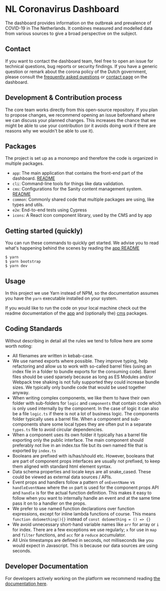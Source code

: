 # NL Coronavirus Dashboard

The dashboard provides information on the outbreak and prevalence of COVID-19 in
The Netherlands. It combines measured and modelled data from various sources to
give a broad perspective on the subject.

## Contact

If you want to contact the dashboard team, feel free to open an issue for 
technical questions, bug reports or security findings. If you have a generic question or remark about the
corona policy of the Dutch government, please consult the [frequently asked questions](https://coronadashboard.rijksoverheid.nl/veelgestelde-vragen) or [contact page](https://coronadashboard.rijksoverheid.nl/contact) on the dashboard.

## Development & Contribution process

The core team works directly from this open-source repository. If you plan to
propose changes, we recommend opening an issue beforehand where we can discuss
your planned changes. This increases the chance that we might be able to use
your contribution (or it avoids doing work if there are reasons why we wouldn't
be able to use it).

## Packages

The project is set up as a monorepo and therefore the code is organized in
multiple packages.

- `app`: The main application that contains the front-end part of the dashboard.
  [README](/packages/app/README.md)
- `cli`: Command-line tools for things like data validation.
- `cms`: Configurations for the Sanity content management system.
  [README](/packages/cms/README.md)
- `common`: Commonly shared code that multiple packages are using, like types
  and utils.
- `e2e`: End-to-end tests using Cypress
- `icons`: A React icon component library, used by the CMS and by app

## Getting started (quickly)

You can run these commands to quickly get started. We advise you to read what's happening behind the scenes by reading the [app README](/packages/app/README.md)

```
$ yarn
$ yarn bootstrap
$ yarn dev
```

## Usage

In this project we use Yarn instead of NPM, so the documentation assumes you
have the `yarn` executable installed on your system.

If you would like to run the code on your local machine check out the readme
documentation of the [app](/packages/app/README.md) and (optionally the)
[cms](/packages/cms/README.md) packages.

## Coding Standards

Without describing in detail all the rules we tend to follow here are some worth
noting:

- All filenames are written in kebab-case.
- We use named exports where possible. They improve typing, help refactoring and
  allow us to work with so-called barrel files (using an index file in a folder
  to bundle exports for the consuming code). Barrel files should be used
  sparsely because as long as ES Modules and/or Webpack tree shaking is not
  fully supported they could increase bundle sizes. We typically only bundle
  code that would be used together anyway.
- When writing complex components, we like them to have their own folder with
  sub-folders for `logic` and `components` that contain code which is only used
  internally by the component. In the case of logic it can also be a file
  `logic.ts` if there is not a lot of business logic. The components folder
  typically uses a barrel file. When a component and sub-components share some
  local types they are often put in a separate `types.ts` file to avoid
  circular dependencies.
- When a component uses its own folder it typically has a barrel file exporting
  only the public interface. The main component should preferably not live in an
  index.tsx file but its own named file that is exported by `index.ts`
- Booleans are prefixed with is/has/should etc. However, booleans that are part
  of component props interfaces are usually not prefixed, to keep them aligned
  with standard html element syntax.
- Data schema properties and locale keys are all snake_cased. These could be
  viewed as external data sources / APIs.
- Event props and handlers follow a pattern of `onEventName` vs
  `handleEventName` where the `on` part is used for the component props API and
  `handle` is for the actual function definition. This makes it easy to follow
  when you want to internally handle an event and at the same time pass it on to
  a handler on the props.
- We prefer to use named function declarations over function expressions, except
  for inline lambda functions of course. This means `function doSomething(){}`
  instead of `const doSomething = () => {}`
- We avoid unnecessary short-hand variable names like `arr` for array or `i` for
  index. There are a few exceptions we use regularly; `x` for use in `map` and
  `filter` functions, and `acc` for a `reduce` accumulator.
- All Unix timestamps are defined in seconds, not milliseconds like you would
  expect in Javascript. This is because our data sources are using seconds.

## Developer Documentation

For developers actively working on the platform we recommend reading [the
documentation here](/docs/index.md).
